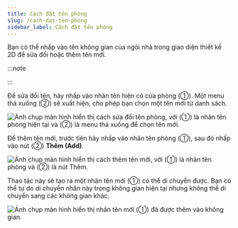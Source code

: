 ```yaml
---
title: Cách đặt tên phòng
slug: /cach-dat-ten-phong
sidebar_label: Cách đặt tên phòng
---
```


Bạn có thể nhấp vào tên không gian của ngôi nhà trong giao diện thiết kế 2D để sửa đổi hoặc thêm tên mới.

:::note

:::

Để sửa đổi tên, hãy nhấp vào nhãn tên hiện có của phòng (①). Một menu thả xuống (②) sẽ xuất hiện, cho phép bạn chọn một tên mới từ danh sách.

![Ảnh chụp màn hình hiển thị cách sửa đổi tên phòng, với (①) là nhãn tên phòng hiện tại và (②) là menu thả xuống để chọn tên mới.](https://storage.googleapis.com/jegavn_kb/image_jegavn/126.1.png)

Để thêm tên mới, trước tiên hãy nhấp vào nhãn tên phòng (①), sau đó nhấp vào nút (②) **Thêm (Add)**.

![Ảnh chụp màn hình hiển thị cách thêm tên mới, với (①) là nhãn tên phòng và (②) là nút Thêm.](https://storage.googleapis.com/jegavn_kb/image_jegavn/126.2.png)

Thao tác này sẽ tạo ra một nhãn tên mới (①) có thể di chuyển được. Bạn có thể tự do di chuyển nhãn này trong không gian hiện tại nhưng không thể di chuyển sang các không gian khác.

![Ảnh chụp màn hình hiển thị nhãn tên mới (①) đã được thêm vào không gian.](https://storage.googleapis.com/jegavn_kb/image_jegavn/126.3.png)